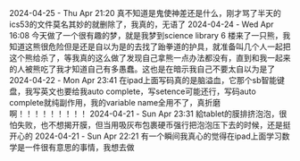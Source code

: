 2024-04-25 - Thu Apr  21:20 真不知道是鬼使神差还是什么，刚才骂了半天的ics53的文件莫名其妙的就删除了，我真的，无语了
2024-04-24 - Wed Apr  16:08 今天做了一个很有趣的梦，就是我梦到science library 6 楼来了一只熊，我知道这熊很危险但是还是自以为是的去找了跆拳道的护具，就准备叫几个人一起把这个熊给杀了，等我真的这么做了发现自己拿熊一点办法都没有，直到和我一起来的人被熊吃了我才知道自己有多愚蠢。这也是在暗示我自己不要太自以为是了
2024-04-22 - Mon Apr  23:41 在ipad上面写码真的是脑溢血，它那个sb智能键盘，我写英文也要给我auto complete，写setence可能还行，写码auto complete就纯副作用，我的variable name全用不了，真折磨啊！！！！！！！！！
2024-04-21 - Sun Apr  23:31 給tablet的膜排挤泡泡，很怕失败，也不想揭开膜，但当用吸灰布包裹硬币强行把泡泡压下去的时候，还是挺开心的
2024-04-21 - Sun Apr 
 22:21 有一个瞬间我真心的觉得在ipad上面学习数学是一件很有意思的事情，我想去做
